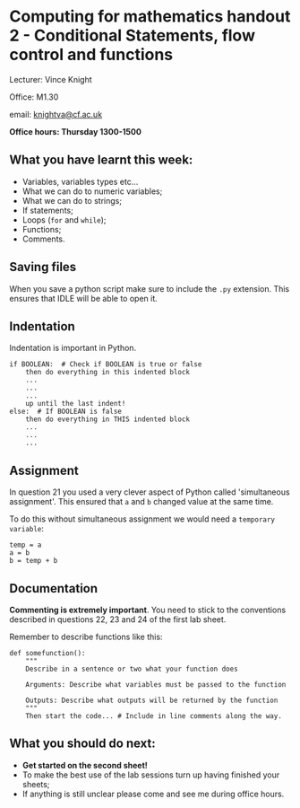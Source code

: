 # Computing for mathematics handout 2 - Conditional Statements, flow control and functions

Lecturer: Vince Knight

Office: M1.30

email: knightva@cf.ac.uk

**Office hours: Thursday 1300-1500**

## What you have learnt this week:

- Variables, variables types etc...
- What we can do to numeric variables;
- What we can do to strings;
- If statements;
- Loops (`for` and `while`);
- Functions;
- Comments.

## Saving files

When you save a python script make sure to include the `.py` extension. This ensures that IDLE will be able to open it.

## Indentation

Indentation is important in Python.

~~~{.python}
if BOOLEAN:  # Check if BOOLEAN is true or false
    then do everything in this indented block
    ...
    ...
    ...
    up until the last indent!
else:  # If BOOLEAN is false
    then do everything in THIS indented block
    ...
    ...
    ...
~~~

## Assignment

In question 21 you used a very clever aspect of Python called 'simultaneous assignment'. This ensured that `a` and `b` changed value at the same time.

To do this without simultaneous assignment we would need a `temporary variable`:

    temp = a
    a = b
    b = temp + b

## Documentation

**Commenting is extremely important**. You need to stick to the conventions described in questions 22, 23 and 24 of the first lab sheet.

Remember to describe functions like this:

~~~{.python}
def somefunction():
    """
    Describe in a sentence or two what your function does

    Arguments: Describe what variables must be passed to the function

    Outputs: Describe what outputs will be returned by the function
    """
    Then start the code... # Include in line comments along the way.
~~~

## What you should do next:

- **Get started on the second sheet!**
- To make the best use of the lab sessions turn up having finished your sheets;
- If anything is still unclear please come and see me during office hours.

